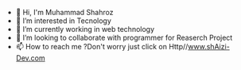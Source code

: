 - 👋 Hi, I'm Muhammad Shahroz
- 👀 I’m interested in Tecnology
- 🌱 I’m currently working in web technology
- 💞️ I’m looking to collaborate with programmer for Reaserch Project
- 📫 How to reach me ?Don't worry just click on  Http//www.shAizi-Dev.com
